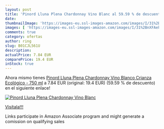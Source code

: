 ```yaml
---
layout: post
title: 'Pinord Lluna Plena Chardonnay Vino Blanc al 59.59 % de descuento'
date: 
thumbnailImage: 'https://images-eu.ssl-images-amazon.com/images/I/31%2BnXFAekjL._SL200_.jpg'
images: [ 'https://images-eu.ssl-images-amazon.com/images/I/31%2BnXFAekjL._SL200_.jpg' ]
comments: true
category: ofertas
author: ring
slug: B01CJL561U
description:
actualPrice: 7.84 EUR
comparePrice: 19.4 EUR
inStock: true
---
```


Ahora mismo tienes [Pinord Lluna Plena Chardonnay Vino Blanco Crianza Ecológico - 750 ml](https://www.amazon.es/dp/B01CJL561U/?tag=tolees-21) a 7.84 EUR (original: 19.4 EUR) (59.59 %  de descuento) en el siguiente enlace!

[![Pinord Lluna Plena Chardonnay Vino Blanc](https://images-eu.ssl-images-amazon.com/images/I/31%2BnXFAekjL._SL200_.jpg)](https://www.amazon.es/dp/B01CJL561U/?tag=tolees-21)

[Visítala!!!](https://www.amazon.es/dp/B01CJL561U/?tag=tolees-21)

Links participate in Amazon Associate program and might generate a comission on qualifying sales
